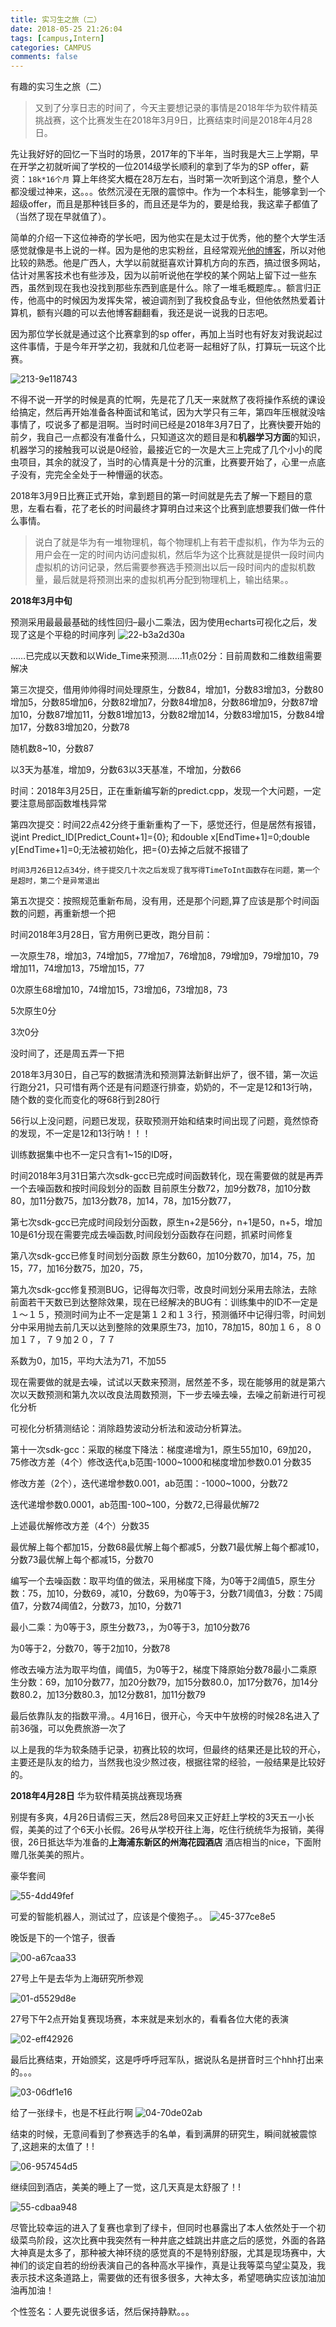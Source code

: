 ```yaml
---
title: 实习生之旅（二）
date: 2018-05-25 21:26:04
tags: [campus,Intern]
categories: CAMPUS
comments: false
---
```

有趣的实习生之旅（二）

<!--more-->

> 又到了分享日志的时间了，今天主要想记录的事情是2018年华为软件精英挑战赛，这个比赛发生在2018年3月9日，比赛结束时间是2018年4月28日。

先让我好好的回忆一下当时的场景，2017年的下半年，当时我是大三上学期，早在开学之初就听闻了学校的一位2014级学长顺利的拿到了华为的SP offer，薪资：`18k*16个月` 算上年终奖大概在28万左右，当时第一次听到这个消息，整个人都没缓过神来，这。。。依然沉浸在无限的震惊中。作为一个本科生，能够拿到一个超级offer，而且是那种钱巨多的，而且还是华为的，要是给我，我这辈子都值了（当然了现在早就值了）。

简单的介绍一下这位神奇的学长吧，因为他实在是太过于优秀，他的整个大学生活感觉就像是书上说的一样。因为是他的忠实粉丝，且经常观光[他的博客](http://www.netcan666.com/)，所以对他比较的熟悉。他是广西人，大学以前就挺喜欢计算机方向的东西，搞过很多网站，估计对黑客技术也有些涉及，因为以前听说他在学校的某个网站上留下过一些东西，虽然到现在我也没找到那些东西到底是什么。除了一堆毛概题库。。额言归正传，他高中的时候因为发挥失常，被迫调剂到了我校食品专业，但他依然热爱着计算机，额有兴趣的可以去他博客翻翻看，我还是说一说我的日志吧。

因为那位学长就是通过这个比赛拿到的sp offer，再加上当时也有好友对我说起过这件事情，于是今年开学之初，我就和几位老哥一起租好了队，打算玩一玩这个比赛。

![213-9e118743](实习生之旅（二）/image/213-9e118743.jpg)





不得不说一开学的时候是真的忙啊，先是花了几天一来就熬了夜将操作系统的课设给搞定，然后再开始准备各种面试和笔试，因为大学只有三年，第四年压根就没啥事情了，哎说多了都是泪啊。当时时间已经是2018年3月7日了，比赛快要开始的前夕，我自己一点都没有准备什么，只知道这次的题目是和**机器学习方面**的知识，机器学习的接触我可以说是0经验，最接近它的一次是大三上完成了几个小小的爬虫项目，其余的就没了，当时的心情真是十分的沉重，比赛要开始了，心里一点底子没有，完完全全处于一种懵逼的状态。

2018年3月9日比赛正式开始，拿到题目的第一时间就是先去了解一下题目的意思，左看右看，花了老长的时间最终才算明白过来这个比赛到底想要我们做一件什么事情。

> 说白了就是华为有一堆物理机，每个物理机上有若干虚拟机，作为华为云的用户会在一定的时间内访问虚拟机，然后华为这个比赛就是提供一段时间内虚拟机的访问记录，然后需要参赛选手预测出以后一段时间内的虚拟机数量，最后就是将预测出来的虚拟机再分配到物理机上，输出结果。。

**2018年3月中旬**

预测采用最最最基础的线性回归–最小二乘法，因为使用echarts可视化之后，发现了这是个平稳的时间序列
![22-b3a2d30a](实习生之旅（二）/image/22-b3a2d30a.jpg)


……已完成以天数和以Wide_Time来预测……11点02分：目前周数和二维数组需要解决

第三次提交，借用帅帅得时间处理原生，分数84，增加1，分数83增加3，分数80增加5，分数85增加6，分数82增加7，分数84增加8，分数86增加9，分数87增加10，分数87增加11，分数81增加13，分数82增加14，分数83增加15，分数84增加17，分数83增加20，分数78

随机数8~10，分数87

以3天为基准，增加9，分数63以3天基准，不增加，分数66

时间：2018年3月25日，正在重新编写新的predict.cpp，发现一个大问题，一定要注意局部函数堆栈异常

第四次提交：时间22点42分终于重新重构了一下，感觉还行，但是居然有报错，说int Predict_ID[Predict_Count+1]={0}; 和double x[EndTime+1]=0;double y[EndTime+1]=0;无法被初始化，把={0}去掉之后就不报错了

`时间3月26日12点34分，终于提交几十次之后发现了我写得TimeToInt函数存在问题，第一个是超时，第二个是异常退出`

第五次提交：按照规范重新布局，没有用，还是那个问题,算了应该是那个时间函数的问题，再重新想一个把

时间2018年3月28日，官方用例已更改，跑分目前：

一次原生78，增加3，74增加5，77增加7，76增加8，79增加9，79增加10，79增加11，74增加13，75增加15，77

0次原生68增加10，74增加15，73增加6，73增加8，73

5次原生0分

3次0分

没时间了，还是周五弄一下把

2018年3月30日，自己写的数据清洗和预测算法新鲜出炉了，很不错，第一次运行跑分21，只可惜有两个还是有问题逐行排查，奶奶的，不一定是12和13行呐，随个数的变化而变化的呀68行到280行

56行以上没问题，问题已发现，获取预测开始和结束时间出现了问题，竟然惊奇的发现，不一定是12和13行呐！！！

训练数据集中也不一定只含有1~15的ID呀，

时间2018年3月31日第六次sdk-gcc已完成时间函数转化，现在需要做的就是再弄一个去噪函数和按时间段划分的函数 目前原生分数72，加9分数78，加10分数80，加11分数75，加13分数78，加14，78，加15分数77，

第七次sdk-gcc已完成时间段划分函数，原生n+2是56分，n+1是50，n+5，增加10是61分现在需要完成去噪函数,时间段划分函数存在问题，抓紧时间修复

第八次sdk-gcc已修复时间划分函数 原生分数60，加10分数70，加14，75，加15，77，加16分数75，加20，75，

第九次sdk-gcc修复预测BUG，记得每次归零，改良时间划分采用去除法，去除前面若干天数已到达整除效果，现在已经解决的BUG有：训练集中的ID不一定是１～１５，预测时间为止不一定是第１２和１３行，预测循环中记得归零，时间划分中采用抛去前几天以达到整除的效果原生73，加10，78加15，80加１６，８０加１７，７９加２０，７７

系数为0，加15，平均大法为71，不加55

现在需要做的就是去噪，试试以天数来预测，居然差不多，现在能够用的就是第六次以天数预测和第九次以改良法周数预测，下一步去噪去噪，去噪之前新进行可视化分析

可视化分析猜测结论：消除趋势波动分析法和波动分析算法。

第十一次sdk-gcc：采取的梯度下降法：梯度递增为1，原生55加10，69加20，75修改方差（4个）修改迭代a,b范围-1000~1000和梯度增加参数0.01 分数35

修改方差（2个），迭代递增参数0.001，ab范围：-1000~1000，分数72

迭代递增参数0.0001，ab范围-100~100，分数72,已得最优解72

上述最优解修改方差（4个）分数35

最优解上每个都加15，分数68最优解上每个都减5，分数71最优解上每个都减10，分数73最优解上每个都减15，分数70

编写一个去噪函数：取平均值的做法，采用梯度下降，为0等于2阈值5，原生分数：75，加10，分数69，减10，分数69，为0等于3，分数71阈值3，分数：75阈值7，分数74阈值2，分数73，加10，分数71

最小二乘：为0等于3，原生分数73，，为0等于3，加10分数76

为0等于2，分数70，等于2加10，分数78

修改去噪方法为取平均值，阈值5，为0等于2，梯度下降原始分数78最小二乘原生分数：69，加10分数77，加20分数79，加15分数80.0，加17分数76，加14分数80.2，加13分数80.3，加12分数81，加11分数79

最后依靠队友的指数平滑。。4月16日，很开心，今天中午放榜的时候28名进入了前36强，可以免费旅游一次了

以上是我的华为软条随手记录，初赛比较的坎坷，但最终的结果还是比较的开心，主要还是队友的给力，当然我也没少熬过夜，根据往常的经验，一般结果是比较好的。

**2018年4月28日** 华为软件精英挑战赛现场赛

别提有多爽，4月26日请假三天，然后28号回来又正好赶上学校的3天五一小长假，美美的过了个6天小长假。26号从学校开往上海，吃住行统统华为报销，美得很，26日抵达华为准备的**上海浦东新区的州海花园酒店** 酒店相当的nice，下面附赠几张美美的照片。

豪华套间

![55-4dd49fef](实习生之旅（二）/image/55-4dd49fef.jpg)

可爱的智能机器人，测试过了，应该是个傻狍子。。
![45-377ce8e5](实习生之旅（二）/image/45-377ce8e5.jpg)


晚饭是下的一个馆子，很香

![00-a67caa33](实习生之旅（二）/image/00-a67caa33.jpg)


27号上午是去华为上海研究所参观

![01-d5529d8e](实习生之旅（二）/image/01-d5529d8e.jpg)


27号下午2点开始复赛现场赛，本来就是来划水的，看看各位大佬的表演

![02-eff42926](实习生之旅（二）/image/02-eff42926.jpg)


最后比赛结束，开始颁奖，这是呼呼呼冠军队，据说队名是拼音时三个hhh打出来的。。。

![03-06df1e16](实习生之旅（二）/image/03-06df1e16.jpg)

给了一张绿卡，也是不枉此行啊
![04-70de02ab](实习生之旅（二）/image/04-70de02ab.jpg)


结束的时候，无意间看到了参赛选手的名单，看到满屏的研究生，瞬间就被震惊了,这趟来的太值了！!

![06-957454d5](实习生之旅（二）/image/06-957454d5.jpg)


继续回到酒店，美美的睡上了一觉，这几天真是太舒服了！!

![55-cdbaa948](实习生之旅（二）/image/55-cdbaa948.jpg)


尽管比较幸运的进入了复赛也拿到了绿卡，但同时也暴露出了本人依然处于一个初级菜鸟阶段，这次比赛中我突然有一种井底之蛙跳出井底之后的感觉，外面的各路大神真是太多了，那种被大神环绕的感觉真的不是特别舒服，尤其是现场赛中，大神们的谈定自若的纷纷表演自己的各种高水平操作，真是让我等菜鸟望尘莫及，我表示技术这条道路上，需要做的还有很多很多，大神太多，希望嗯确实应该加油加油再加油！

个性签名：人要先说很多话，然后保持静默。。。